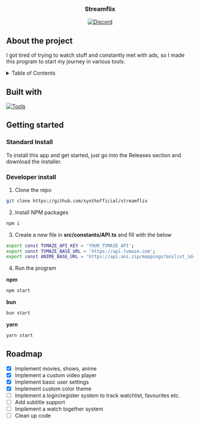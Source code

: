 <div align="center">
    <h3>Streamflix</h3>
        <a href="https://discord.gg/dpsjsrDjnV">
        <img alt="Discord" src="https://img.shields.io/discord/1274069787462471771?label=discord&color=%235567E3">
    </a>
</div>

## About the project
I got tired of trying to watch stuff and constantly met with ads, so I made this program to start my journey in various tools.

<details>
    <summary>Table of Contents</summary>
    <ol>
        <li>
            <a href="#about-the-project">About the Project</a>
            <ul>
                <li><a href="#built-with">Built with</a></li>
            </ul>
        </li>
        <li>
            <a href="#getting-started">
                <ul>
                    <li><a href="#standard-install">Standard Install</a></li>
                    <li><a href="#developer-install">Developer Install</a></li>
                </ul>
            </a>
            <a href="#roadmap">Roadmap</a>
        </li>
    </ol>
</details>

## Built with
[![Tools](https://skillicons.dev/icons?i=tailwind,ts,react,electron)](https://skillicons.dev)

## Getting started

### Standard Install

To install this app and get started, just go into the Releases section and download the installer.

### Developer install

1. Clone the repo
```sh
git clone https://github.com/synthofficial/streamflix
```
2. Install NPM packages
```sh
npm i
```
3. Create a new file in **src/constants/API.ts** and fill with the below
```sh
export const TVMAZE_API_KEY = 'YOUR_TVMAZE_API';
export const TVMAZE_BASE_URL = 'https://api.tvmaze.com';
export const ANIME_BASE_URL = 'https://api.ani.zip/mappings?anilist_id=';
```
4. Run the program

**npm**
```sh
npm start
```
**bun**
```sh
bun start
```
**yarn**
```sh
yarn start
```

## Roadmap

- [x] Implement movies, shows, anime
- [x] Implement a custom video player
- [x] Implement basic user settings
- [x] Implement custom color theme
- [ ] Implement a login/register system to track watchlist, favourites etc.
- [ ] Add subtitle support
- [ ] Implement a watch together system
- [ ] Clean up code
